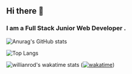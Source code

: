## Hi there 👋
### I am a Full Stack Junior Web Developer . 

![Anurag's GitHub stats](https://github-readme-stats.vercel.app/api?username=AndyLinxies&show_icons=true&theme=bear)

![Top Langs](https://github-readme-stats.vercel.app/api/top-langs/?username=AndyLinxies&theme=bear&layout=compact)

![willianrod's wakatime stats](https://github-readme-stats.vercel.app/api/wakatime?username=AndyLinxies&theme=bear&layout=compact)
([![wakatime](https://wakatime.com/badge/user/9240ca89-14a5-463a-a3bc-1211aaf63e00.svg)](https://wakatime.com/@9240ca89-14a5-463a-a3bc-1211aaf63e00))
<!--
AndyLinxies/AndyLinxies is a ✨ special ✨ repository because its README.md (this file) appears on your GitHub profile.
-->

